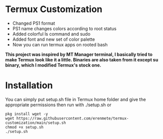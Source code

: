 # Termux Customization
- Changed PS1 format
- PS1 name changes colors according to root status
- Added colorful ls command and sudo
- Added font and new set of color palette
- Now you can run termux apps on rooted bash

**This project was inspired by MT Manager terminal, I basically tried to make Termux look like it a little.
Binaries are also taken from it except su binary, which I modified Termux's stock one.**

# Installation
You can simply put setup.sh file in Termux home folder and give the appropriate permissions then run with ./setup.sh or
```
pkg install wget -y
wget https://raw.githubusercontent.com/erenmete/termux-customization/main/setup.sh
chmod +x setup.sh
./setup.sh
```
